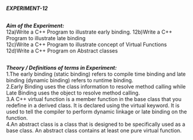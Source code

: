 #
**_EXPERIMENT-12_**
##
**_Aim of the Experiment:_**<br/>
12a)Write a C++  Program to illustrate early binding.
12b)Write a C++  Program to illustrate late binding <br/>
12c)Write a C++  Program to illustrate  concept of Virtual Functions<br/>
12d)Write a C++  Program on Abstract classes 
##
**_Theory / Definitions of terms in Experiment:_**<br/>
1.The early binding (static binding) refers to compile time binding and late binding (dynamic binding) refers to runtime binding.<br/>
2.Early Binding uses the class information to resolve method calling while Late Binding uses the object to resolve method calling.<br/>
3.A C++ virtual function is a member function in the base class that you redefine in a derived class. It is declared using the virtual keyword. It is used to tell the compiler to perform dynamic linkage or late binding on the function.<br/>
4.An abstract class is a class that is designed to be specifically used as a base class. An abstract class contains at least one pure virtual function.<br/>

